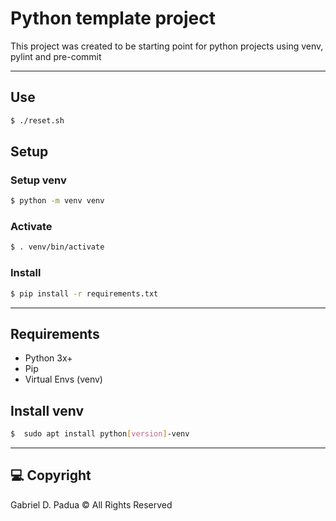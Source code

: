 # Python template project

This project was created to be starting point for python projects using venv, pylint and pre-commit

---

## Use

```sh
$ ./reset.sh
```

## Setup

### Setup venv

```sh
$ python -m venv venv
```
### Activate

```sh
$ . venv/bin/activate
```

### Install

```sh
$ pip install -r requirements.txt
```

---

## Requirements

- Python 3x+
- Pip
- Virtual Envs (venv)

## Install venv

```sh
$  sudo apt install python[version]-venv
```

---

## :computer: Copyright

Gabriel D. Padua &copy; All Rights Reserved
